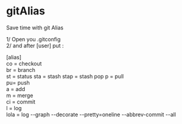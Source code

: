 # gitAlias
Save time with git Alias

1/ Open you .gitconfig  
2/ and after [user] put :  
  
[alias]  
	co = checkout  
	br = branch  
	st = status
	sta = stash
	stap = stash pop
	p = pull  
	pu= push  
	a = add  
	m = merge	
	ci = commit  
	l = log  
	lola = log --graph --decorate --pretty=oneline --abbrev-commit --all  
	
	
	
